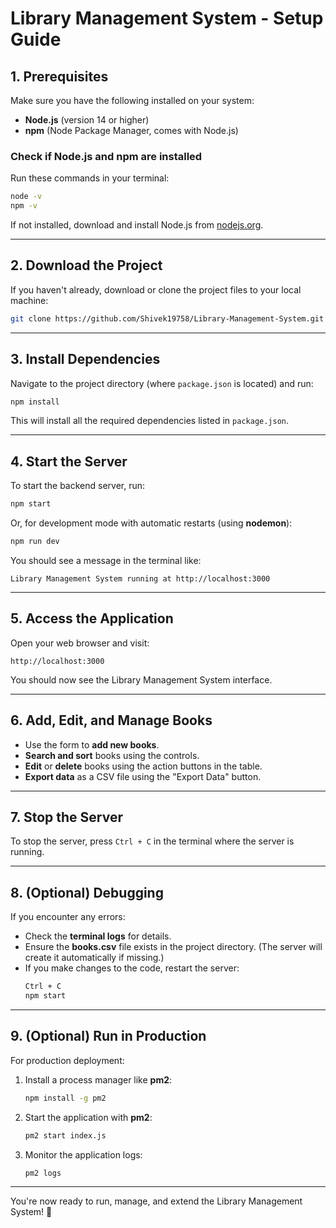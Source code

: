 # Library Management System - Setup Guide

## 1. Prerequisites

Make sure you have the following installed on your system:

- **Node.js** (version 14 or higher)
- **npm** (Node Package Manager, comes with Node.js)

### Check if Node.js and npm are installed

Run these commands in your terminal:

```bash
node -v  
npm -v  
```

If not installed, download and install Node.js from [nodejs.org](https://nodejs.org).

---

## 2. Download the Project

If you haven't already, download or clone the project files to your local machine:

```bash
git clone https://github.com/Shivek19758/Library-Management-System.git
```

---

## 3. Install Dependencies

Navigate to the project directory (where `package.json` is located) and run:

```bash
npm install  
```

This will install all the required dependencies listed in `package.json`.

---

## 4. Start the Server

To start the backend server, run:

```bash
npm start  
```

Or, for development mode with automatic restarts (using **nodemon**):

```bash
npm run dev  
```

You should see a message in the terminal like:

```
Library Management System running at http://localhost:3000  
```

---

## 5. Access the Application

Open your web browser and visit:

```
http://localhost:3000  
```

You should now see the Library Management System interface.

---

## 6. Add, Edit, and Manage Books

- Use the form to **add new books**.
- **Search and sort** books using the controls.
- **Edit** or **delete** books using the action buttons in the table.
- **Export data** as a CSV file using the "Export Data" button.

---

## 7. Stop the Server

To stop the server, press `Ctrl + C` in the terminal where the server is running.

---

## 8. (Optional) Debugging

If you encounter any errors:

- Check the **terminal logs** for details.
- Ensure the **books.csv** file exists in the project directory. (The server will create it automatically if missing.)
- If you make changes to the code, restart the server:
  ```bash
  Ctrl + C  
  npm start  
  ```

---

## 9. (Optional) Run in Production

For production deployment:

1. Install a process manager like **pm2**:

   ```bash
   npm install -g pm2  
   ```

2. Start the application with **pm2**:

   ```bash
   pm2 start index.js  
   ```

3. Monitor the application logs:

   ```bash
   pm2 logs  
   ```

---

You're now ready to run, manage, and extend the Library Management System! 🚀
